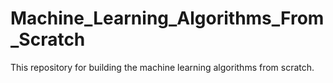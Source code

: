 # Machine_Learning_Algorithms_From_Scratch
This repository for building the machine learning algorithms from scratch.
